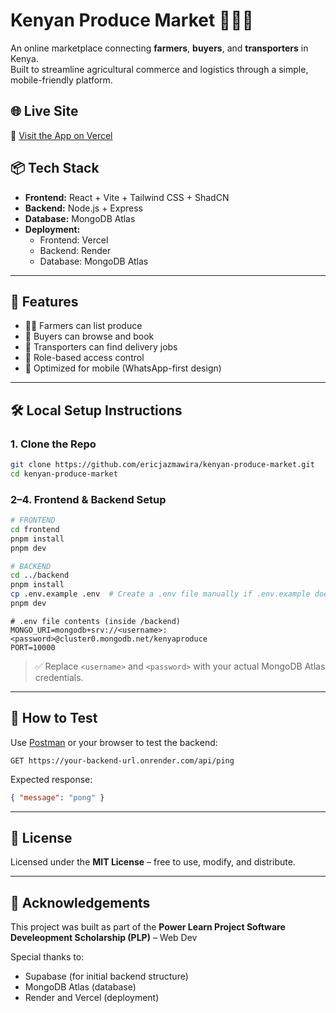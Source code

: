 # Kenyan Produce Market 🌾🇰🇪

An online marketplace connecting **farmers**, **buyers**, and **transporters** in Kenya.  
Built to streamline agricultural commerce and logistics through a simple, mobile-friendly platform.

## 🌐 Live Site

🔗 [Visit the App on Vercel](https://kenyan-produce-market.vercel.app/)

## 📦 Tech Stack

- **Frontend:** React + Vite + Tailwind CSS + ShadCN  
- **Backend:** Node.js + Express  
- **Database:** MongoDB Atlas  
- **Deployment:**  
  - Frontend: Vercel  
  - Backend: Render  
  - Database: MongoDB Atlas

---

## 🚀 Features

- 👩‍🌾 Farmers can list produce  
- 🛒 Buyers can browse and book  
- 🚚 Transporters can find delivery jobs  
- 🔐 Role-based access control  
- 📱 Optimized for mobile (WhatsApp-first design)

---

## 🛠️ Local Setup Instructions

### 1. Clone the Repo

```bash
git clone https://github.com/ericjazmawira/kenyan-produce-market.git
cd kenyan-produce-market
```

### 2–4. Frontend & Backend Setup

```bash
# FRONTEND
cd frontend
pnpm install
pnpm dev
```

```bash
# BACKEND
cd ../backend
pnpm install
cp .env.example .env  # Create a .env file manually if .env.example does not exist
pnpm dev
```

```env
# .env file contents (inside /backend)
MONGO_URI=mongodb+srv://<username>:<password>@cluster0.mongodb.net/kenyaproduce
PORT=10000
```

> ✅ Replace `<username>` and `<password>` with your actual MongoDB Atlas credentials.

---

## 🧪 How to Test

Use [Postman](https://postman.com) or your browser to test the backend:

```http
GET https://your-backend-url.onrender.com/api/ping
```

Expected response:

```json
{ "message": "pong" }
```

---

## 📄 License

Licensed under the **MIT License** – free to use, modify, and distribute.

---

## 🙌 Acknowledgements

This project was built as part of the **Power Learn Project Software Develeopment Scholarship (PLP)** – Web Dev 

Special thanks to:
- Supabase (for initial backend structure)
- MongoDB Atlas (database)
- Render and Vercel (deployment)